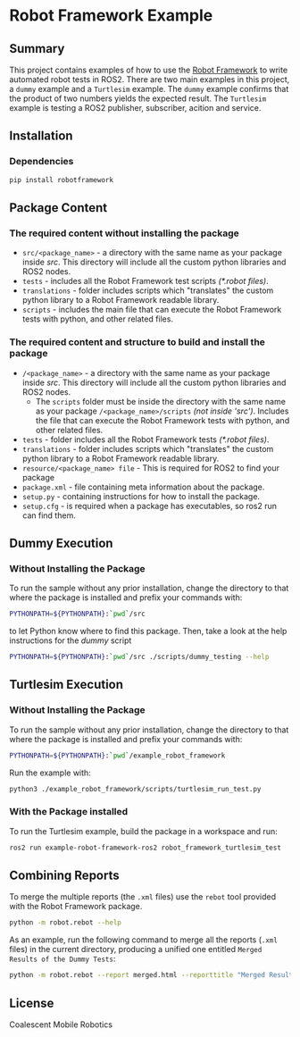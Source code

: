 # Robot Framework Example
## Summary
This project contains examples of how to use the [Robot Framework] to write automated robot tests in ROS2.
There are two main examples in this project, a  `dummy` example and a `Turtlesim` example. 
The `dummy` example confirms that the product of two numbers yields the expected result. 
The `Turtlesim` example is testing a ROS2 publisher, subscriber, acition and service.

## Installation
### Dependencies
```bash
pip install robotframework
```
## Package Content
### The required content without installing the package
* `src/<package_name>` - a directory with the same name as your package inside _src_. This directory will include all the custom python libraries and ROS2 nodes.
* `tests` - includes all the Robot Framework test scripts _(*.robot files)_.
* `translations` - folder includes scripts which "translates" the custom python library to a Robot Framework readable library.
* `scripts` - includes the main file that can execute the Robot Framework tests with python, and other related files.


### The required content and structure to build and install the package
* `/<package_name>` - a directory with the same name as your package inside _src_. This directory will include all the custom python libraries and ROS2 nodes. 
   * The `scripts` folder must be inside the directory with the same name as your package `/<package_name>/scripts` _(not inside 'src')_. Includes the file that can execute the Robot Framework tests with python, and other related files.
* `tests` - folder includes all the Robot Framework tests _(*.robot files)_.
* `translations` - folder includes scripts which "translates" the custom python library to a Robot Framework readable library.
* `resource/<package_name> file` - This is required for ROS2 to find your package
* `package.xml` - file containing meta information about the package.
* `setup.py` - containing instructions for how to install the package.
* `setup.cfg` - is required when a package has executables, so ros2 run can find them.

## Dummy Execution
### Without Installing the Package
To run the sample without any prior installation, change the directory to that where the package is installed
and prefix your commands with:
```bash
PYTHONPATH=${PYTHONPATH}:`pwd`/src
```
to let Python know where to find this package. Then, take a look at the help instructions for the _dummy_ script
```bash
PYTHONPATH=${PYTHONPATH}:`pwd`/src ./scripts/dummy_testing --help
```

## Turtlesim Execution
### Without Installing the Package
To run the sample without any prior installation, change the directory to that where the package is installed
and prefix your commands with:
```bash
PYTHONPATH=${PYTHONPATH}:`pwd`/example_robot_framework
```
Run the example with:
```bash
python3 ./example_robot_framework/scripts/turtlesim_run_test.py
```
### With the Package installed
To run the Turtlesim example, build the package in a workspace and run:
```bash
ros2 run example-robot-framework-ros2 robot_framework_turtlesim_test
```

## Combining Reports
To merge the multiple reports (the `.xml` files) use the `rebot` tool provided with the Robot Framework package.
```bash
python -m robot.rebot --help
```

As an example, run the following command to merge all the reports (`.xml` files) in the current directory, producing
a unified one entitled `Merged Results of the Dummy Tests`:
```bash
python -m robot.rebot --report merged.html --reporttitle "Merged Results of the Dummy Tests" *.xml
```

## License
Coalescent Mobile Robotics

   [Robot Framework]: <https://robotframework.org/>
